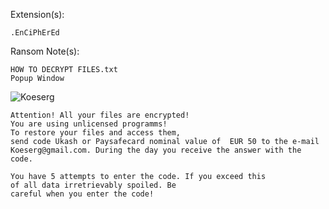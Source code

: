 Extension(s): 
```
.EnCiPhErEd
```
Ransom Note(s): 
```
HOW TO DECRYPT FILES.txt
Popup Window
```
![Koeserg](https://github.com/user-attachments/assets/fcf0d0e9-ab2e-493d-8bb9-ddb1e9cb8a2a)
```
Attention! All your files are encrypted!
You are using unlicensed programms!
To restore your files and access them,
send code Ukash or Paysafecard nominal value of  EUR 50 to the e-mail Koeserg@gmail.com. During the day you receive the answer with the code.

You have 5 attempts to enter the code. If you exceed this
of all data irretrievably spoiled. Be
careful when you enter the code!
```

